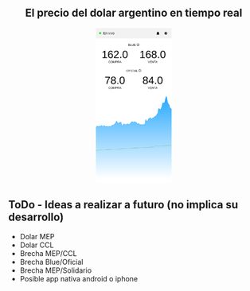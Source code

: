 <h2 align="center">El precio del dolar argentino en tiempo real</h2>
<p align="center">
  <img src="dolarvivo-mobile.png" width=30% height=30%>
</p>


## ToDo - Ideas a realizar a futuro (no implica su desarrollo)
- Dolar MEP
- Dolar CCL
- Brecha MEP/CCL
- Brecha Blue/Oficial
- Brecha MEP/Solidario
- Posible app nativa android o iphone


